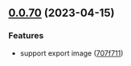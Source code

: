 ## [0.0.70](https://github.com/lisiur/ChatWizard/compare/v0.0.69...v0.0.70) (2023-04-15)


### Features

* support export image ([707f711](https://github.com/lisiur/ChatWizard/commit/707f711c703a87a9ec89d11da12e66a02576f9c6))